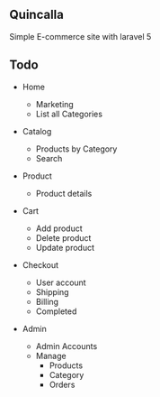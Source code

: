 ## Quincalla
Simple E-commerce site with laravel 5

## Todo
* Home
    * Marketing
    * List all Categories

* Catalog
    * Products by Category
    * Search

* Product
    * Product details

* Cart
    * Add product
    * Delete product
    * Update product

* Checkout
    * User account
    * Shipping
    * Billing
    * Completed

* Admin
    * Admin Accounts
    * Manage
        * Products
        * Category
        * Orders


